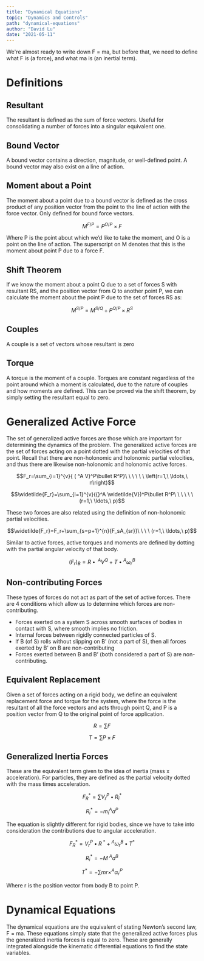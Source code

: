 ```yaml
---
title: "Dynamical Equations"
topic: "Dynamics and Controls"
path: "dynamical-equations"
author: "David Lu"
date: "2021-05-11"
---
```


We're almost ready to write down F = ma, but before that, we need to define what F is (a force), and what ma is (an inertial term).

# Definitions

<v-divider></v-divider>

## Resultant
The resultant is defined as the sum of force vectors. Useful for consolidating a number of forces into a singular equivalent one.

## Bound Vector
A bound vector contains a direction, magnitude, or well-defined point. A bound vector may also exist on a line of action.

## Moment about a Point
The moment about a point due to a bound vector is defined as the cross product of any position vector from the point to the line of action with the force vector. Only defined for bound force vectors. 

$$M^{F/P}=P^{O/P}\times F$$
 
Where P is the point about which we’d like to take the moment, and O is a point on the line of action. The superscript on M denotes that this is the moment about point P due to a force F.

## Shift Theorem
If we know the moment about a point Q due to a set of forces S with resultant RS, and the position vector from Q to another point P, we can calculate the moment about the point P due to the set of forces RS as:

$$M^{S/P}=M^{S/Q}+P^{Q/P}\times R^S$$

## Couples
A couple is a set of vectors whose resultant is zero

## Torque
A torque is the moment of a couple. Torques are constant regardless of the point around which a moment is calculated, due to the nature of couples and how moments are defined. This can be proved via the shift theorem, by simply setting the resultant equal to zero. 


# Generalized Active Force

<v-divider></v-divider>

The set of generalized active forces are those which are important for determining the dynamics of the problem. The generalized active forces are the set of forces acting on a point dotted with the partial velocities of that point. Recall that there are non-holonomic and holonomic partial velocities, and thus there are likewise non-holonomic and holonomic active forces.

$$F_r=\sum_{i=1}^{v}{ ( ^A V)^P\bullet R^P}\ \ \ \ \ \ \left(r=1,\ \ldots,\ n\right)$$

$$\widetilde{F_r}=\sum_{i=1}^{v}({}^A \widetilde{V})^P\bullet R^P\ \ \ \ \ \ (r=1,\ \ldots,\ p)$$

These two forces are also related using the definition of non-holonomic partial velocities.

$$\widetilde{F_r}=F_r+\sum_{s=p+1}^{n}{F_sA_{sr}}\ \ \ \ (r=1,\ \ldots,\ p)$$

Similar to active forces, active torques and moments are defined by dotting with the partial angular velocity of that body.

$$(F_r)_B=R\bullet{_\ ^A V}^Q+T\bullet{ ^A\omega}_r^B$$

## Non-contributing Forces

These types of forces do not act as part of the set of active forces. There are 4 conditions which allow us to determine which forces are non-contributing.

* Forces exerted on a system S across smooth surfaces of bodies in contact with S, where smooth implies no friction.
* Internal forces between rigidly connected particles of S.
* If B (of S) rolls without slipping on B’ (not a part of S), then all forces exerted by B’ on B are non-contributing
* Forces exerted between B and B’ (both considered a part of S) are non-contributing.

## Equivalent Replacement 
Given a set of forces acting on a rigid body, we define an equivalent replacement force and torque for the system, where the force is the resultant of all the force vectors and acts through point Q, and P is a position vector from Q to the original point of force application.  

$$R=\sum F$$

$$T=\sum{P\times F}$$

## Generalized Inertia Forces
These are the equivalent term given to the idea of inertia (mass x acceleration). For particles, they are defined as the partial velocity dotted with the mass times acceleration.

$$F_R^\ast=\sum{V_r^P\bullet R_i^\ast}$$

$$R_i^\ast=-m_i{ ^A a}^P$$

The equation is slightly different for rigid bodies, since we have to take into consideration the contributions due to angular acceleration.

$$F_R^\ast=V_r^P\bullet R_\ ^\ast+{^A\omega}_r^B\bullet T^\ast$$

$$R_i^\ast=-M_\ { ^A a}^B$$

$$T^\ast=-\sum{mr\times}{ ^A \alpha}_r^P$$

Where r is the position vector from body B to point P. 

# Dynamical Equations

<v-divider></v-divider>

The dynamical equations are the equivalent of stating Newton’s second law, F = ma. These equations simply state that the generalized active forces plus the generalized inertia forces is equal to zero. These are generally integrated alongside the kinematic differential equations to find the state variables. 